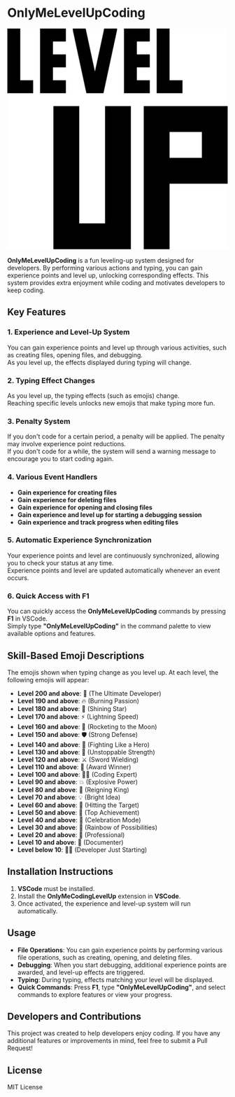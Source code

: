 # OnlyMeLevelUpCoding

![Feature Image](./assets/level-up.png)

**OnlyMeLevelUpCoding** is a fun leveling-up system designed for developers. By performing various actions and typing, you can gain experience points and level up, unlocking corresponding effects. This system provides extra enjoyment while coding and motivates developers to keep coding.

## Key Features

### 1. Experience and Level-Up System
You can gain experience points and level up through various activities, such as creating files, opening files, and debugging.  
As you level up, the effects displayed during typing will change.

### 2. Typing Effect Changes
As you level up, the typing effects (such as emojis) change.  
Reaching specific levels unlocks new emojis that make typing more fun.

### 3. Penalty System
If you don't code for a certain period, a penalty will be applied. The penalty may involve experience point reductions.  
If you don't code for a while, the system will send a warning message to encourage you to start coding again.

### 4. Various Event Handlers
- **Gain experience for creating files**
- **Gain experience for deleting files**
- **Gain experience for opening and closing files**
- **Gain experience and level up for starting a debugging session**
- **Gain experience and track progress when editing files**

### 5. Automatic Experience Synchronization
Your experience points and level are continuously synchronized, allowing you to check your status at any time.  
Experience points and level are updated automatically whenever an event occurs.

### 6. Quick Access with F1
You can quickly access the **OnlyMeLevelUpCoding** commands by pressing **F1** in VSCode.  
Simply type **"OnlyMeLevelUpCoding"** in the command palette to view available options and features.

## Skill-Based Emoji Descriptions

The emojis shown when typing change as you level up. At each level, the following emojis will appear:

- **Level 200 and above**: 💎 (The Ultimate Developer)
- **Level 190 and above**: 🔥 (Burning Passion)
- **Level 180 and above**: 🌟 (Shining Star)
- **Level 170 and above**: ⚡ (Lightning Speed)
- **Level 160 and above**: 🚀 (Rocketing to the Moon)
- **Level 150 and above**: 🛡️ (Strong Defense)
- **Level 140 and above**: 🦸 (Fighting Like a Hero)
- **Level 130 and above**: 💪 (Unstoppable Strength)
- **Level 120 and above**: ⚔️ (Sword Wielding)
- **Level 110 and above**: 🏅 (Award Winner)
- **Level 100 and above**: 🧑‍💻 (Coding Expert)
- **Level 90 and above**: 💥 (Explosive Power)
- **Level 80 and above**: 👑 (Reigning King)
- **Level 70 and above**: 💡 (Bright Idea)
- **Level 60 and above**: 🎯 (Hitting the Target)
- **Level 50 and above**: 🥇 (Top Achievement)
- **Level 40 and above**: 🎉 (Celebration Mode)
- **Level 30 and above**: 🌈 (Rainbow of Possibilities)
- **Level 20 and above**: 💼 (Professional)
- **Level 10 and above**: 📝 (Documenter)
- **Level below 10**: 🧑‍💻 (Developer Just Starting)

## Installation Instructions

1. **VSCode** must be installed.
2. Install the **OnlyMeCodingLevelUp** extension in **VSCode**.
3. Once activated, the experience and level-up system will run automatically.

## Usage

- **File Operations**: You can gain experience points by performing various file operations, such as creating, opening, and deleting files.
- **Debugging**: When you start debugging, additional experience points are awarded, and level-up effects are triggered.
- **Typing**: During typing, effects matching your level will be displayed.
- **Quick Commands**: Press **F1**, type **"OnlyMeLevelUpCoding"**, and select commands to explore features or view your progress.

## Developers and Contributions

This project was created to help developers enjoy coding. If you have any additional features or improvements in mind, feel free to submit a Pull Request!

## License

MIT License
